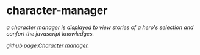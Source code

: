 # character-manager
*a character manager is displayed to view stories of a hero's selection and confort the javascript knowledges.*

*github page:[Character manager.](https://biomath-421.github.io/character-manager/)*

